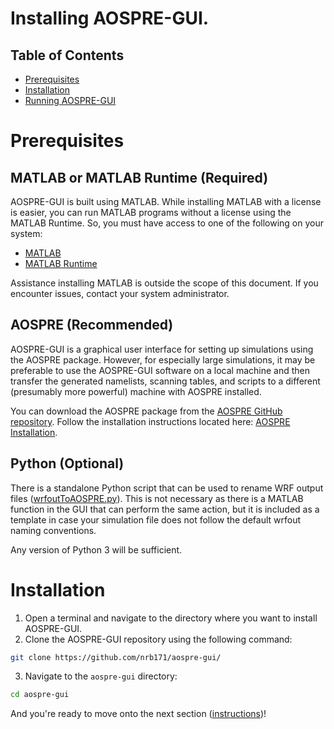 # Installing AOSPRE-GUI.

## Table of Contents
- [Prerequisites](#prerequisites)
- [Installation](#installation)
- [Running AOSPRE-GUI](instructions.md)

# Prerequisites

## MATLAB or MATLAB Runtime (Required)
AOSPRE-GUI is built using MATLAB. While installing MATLAB with a license is easier, you can run MATLAB programs without a license using the MATLAB Runtime. So, you must have access to one of the following on your system: 
- [MATLAB](https://www.mathworks.com/products/matlab.html)
- [MATLAB Runtime](https://www.mathworks.com/products/compiler/matlab-runtime.html)

Assistance installing MATLAB is outside the scope of this document. If you encounter issues, contact your system administrator.

## AOSPRE (Recommended)
AOSPRE-GUI is a graphical user interface for setting up simulations using the AOSPRE package. However, for especially large simulations, it may be preferable to use the AOSPRE-GUI software on a local machine and then transfer the generated namelists, scanning tables, and scripts to a different (presumably more powerful) machine with AOSPRE installed. 

You can download the AOSPRE package from the [AOSPRE GitHub repository](https://github.com/NCAR/AOSPRE). Follow the installation instructions located here: [AOSPRE Installation](https://github.com/NCAR/AOSPRE/blob/main/docs/building.md).

## Python (Optional)
There is a standalone Python script that can be used to rename WRF output files ([wrfoutToAOSPRE.py](../helpers/wrfoutToAOSPRE.py)). This is not necessary as there is a MATLAB function in the GUI that can perform the same action, but it is included as a template in case your simulation file does not follow the default wrfout naming conventions. 

Any version of Python 3 will be sufficient.

# Installation
1. Open a terminal and navigate to the directory where you want to install AOSPRE-GUI.
2. Clone the AOSPRE-GUI repository using the following command:
```bash
git clone https://github.com/nrb171/aospre-gui/
```
3. Navigate to the `aospre-gui` directory:
```bash
cd aospre-gui
```
And you're ready to move onto the next section ([instructions](instructions.md))!